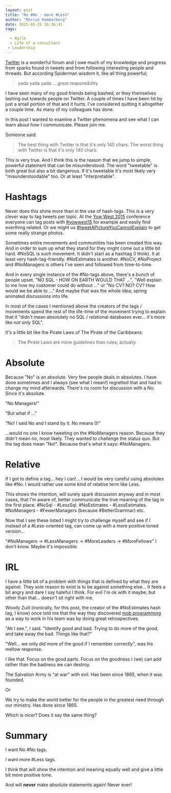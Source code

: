 ```yaml
---
layout: post
title: "No #No - more #Less"
author: "Marcus Hammarberg"
date: 2015-05-25 16:36:41
tags:

  - Agile
  - Life of a consultant
 - Leadership
---
```


[Twitter](http://twitter.com/) is a wonderful forum and [I](http://twitter.com/marcusoftnet) owe much of my knowledge and progress from sparks found in tweets and from following interesting people and threads. But according Spiderman wisdom it, like all thing powerful;

<blockquote>yada yada yada ... great responsibility</blockquote>

I have seen many of my good friends being bashed, or they themselves lashing out towards people on Twitter. A couple of times I have been hit by just a small portion of that and it hurts. I've considered quitting it altogether a couple time. As many of my colleagues has done.

In this post I wanted to examine a Twitter phenomena and see what I can learn about how I communicate. Please join me.

<!-- excerpt-end -->

Someone said:
<blockquote>The best thing with Twitter is that it's only 140 chars. The worst thing with Twitter is that it's only 140 chars.</blockquote>

This is very true. And I think this is the reason that we jump to simple, powerful statement that can be misunderstood. The word "tweetable" is both great but also a bit dangerous. If it's tweetable it's most likely very "misunderstoodable" too. Or at least "interpretable".

# Hashtags
Never does this shine more than in the use of hash-tags. This is a very clever way to tag tweets per topic. At the [Yow West 2015](http://west.yowconference.com.au) conference everyone can tag posts with [#yowwest15](https://twitter.com/search?q=%23yowwest15) for example and easily find everthing related. Or we might us [#tweetAPictureYouCannotExplain](https://twitter.com/search?q=%23tweetAPictureYouCannotExplain) to get some really strange photos.

Sometimes entire movements and communities has been created this way. And in order to sum up what they stand for they might come out a little bit hard. #NoSQL is such movement. It didn't start as a hashtag (I think). It at least very hash-tag-friendly. #NoEstimates is another. #NoCV, #NoProject and #NoManagers is others I've seen and followed from time-to-time.

And in every single instance of the #No-tags above, there's a bunch of people upset. "NO SQL - HOW ON EARTH WOULD THAT ...", "Well explain to me how my customer could do without ..." or "No CV? NO? CV? How would we be able to ..."
And maybe that was the whole idea; spring animated discussions into life.

In most of the cases I mentioned above the creators of the tags / movements spend the rest of the life-time of the movement trying to explain that it "didn't mean absolutely no SQL / relational databases ever... it's more like *not only* SQL".

It's a little bit like the Pirate Laws of The Pirate of the Caribbeans:

<blockquote>The Pirate Laws are more guidelines than rules, actually</blockquote>

# Absolute
Because "No" is an absolute. Very few people deals in absolutes. I have done sometimes and I always (see what I mean!) regretted that and had to change my mind afterwards. There's no room for discussion with a No. Since it's absolute.

"No Managers!"

"But what if ..."

"No! I said No and I stand by it. No means 0!"

...would no one I know tweeting on the #NoManagers reason. Because they didn't mean no, most likely. They wanted to challenge the status quo. But the tag does mean "No!". Because that's what it says: #NoManagers.

# Relative
If I got to define a tag... hey I can!... I would be very careful using absolutes like #No. I would rather use some kind of relative term like Less.

This shows the intention, will surely spark discussion anyway and in most cases, that I'm aware of, better communicate the true meaning of the tag in the first place. #NoSql - #LessSql. #NoEstimates - #LessEstimates. #NoManagers - #FewerManagers (because #BetterGrammar) etc.

Now that I see these listed I might try to challenge myself and see if I instead of a #Less-oriented tag, can come up with a more positive toned version...

"#NoManagers -> #LessManagers -> #MoreLeaders -> #MoreFellows" I don't know. Maybe it's impossible.

# IRL
I have a little bit of a problem with things that is defined by what they are against. They sole reason to exist is to be against something else... It feels a bit angry and dare I say hateful I think. For evil I'm ok with it maybe, but other than that... doesn't sit right with me.

Woody Zuill (ironically, for this post, the creator of the #NoEstimates hash tag, I know) once told me that the way they discovered [mob programming](http://mobprogramming.org) as a way to work in his team was by doing great retrospectives.

"Ah I see.", I said. "Identify good and bad. Trying to do more of the good, and take away the bad. Things like that?"

"Well... we only did more of the good if I remember correctly", was his mellow response.

I like that. Focus on the good parts. Focus on the goodness I (we) can add rather than the badness we can destroy.

The Salvation Army is "at war" with evil. Has been since 1865, when it was founded.

Or

We try to make the world better for the people in the greatest need through our ministry. Has done since 1865.

Which is nicer? Does it say the same thing?

# Summary
I want No #No tags.

I want more #Less tags.

I think that will show the intention and meaning equally well and give a little bit more positive tone.

And will **never** make absolute statements again! Never ever!